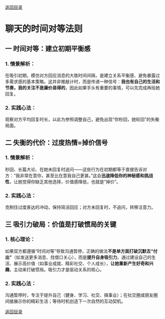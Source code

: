 [返回目录](/README.md)

# 聊天的时间对等法则

## 一 时间对等：建立初期平衡感

### 1. 情景解析：

在吸引初期，模仿对方回应消息的大致时间间隔，是建立关系平衡感、避免暴露过多需求感的基本策略。这并非推敲计时，而是传递一种信号：**我也有自己的生活和节奏，我的关注不是廉价易得的**，因此如果手头有重要的事情，可以先完成再给她回复。

### 2. 实践心法：

观察对方平均回复时长，以此为参照调整自己，避免出现“你秒回，她轮回”的失衡局面。

## 二 失衡的代价：过度热情=掉价信号

### 1. 情景解析：

秒回、长篇大论、在她未回复时追问——这些行为在初期都等于直接告诉对方：“我非常在意你，甚至比在意我自己更甚。”这会**迅速降低你的神秘感和挑战性**，让她觉得你缺乏其他选择，价值感降低，也就是“掉价”。

### 2. 实践心法：

克制住过度表达的冲动，保持简洁回应；对方未回复时，不追问，转移注意力。

## 三 吸引力破局：价值是打破惯局的关键

### 1. 核心理论：

如果双方都遵循“时间对等”导致沟通暂停，正确的做法**不是单方面打破沉默去“付出”**（如发送更多消息、找借口关心），而是**提升自身吸引力**。通过建设自己的生活、展示高价值（如事业成就、精彩社交、个人成长），**让她重新产生好奇和兴趣**，主动来打破惯局。吸引力才是驱动关系的核心。

### 2. 实践心法：

沟通暂停时，专注于提升自己（健身、学习、社交、搞事业）；在社交圈或朋友圈间接展示你的精彩生活；等待时机创造下一次自然的互动契机。

[返回目录](/README.md)